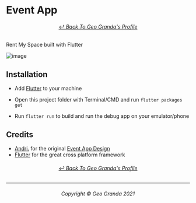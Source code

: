 # Event App
<h6 align="center">
	<a href="https://github.com/gtotheo4">↩ Back To Geo Granda's Profile</a>
</h6>

Rent My Space built with Flutter

![image](https://user-images.githubusercontent.com/67297759/188787191-d01cad83-3bc4-4800-9476-74105da20f34.png)

## Installation

- Add [Flutter](https://flutter.dev/docs/get-started/install) to your machine

- Open this project folder with Terminal/CMD and run `flutter packages get`

- Run `flutter run` to build and run the debug app on your emulator/phone

## Credits

- [Andri.](https://dribbble.com/andri145) for the original [Event App Design](https://dribbble.com/shots/17444328-Event-Mobile-Apps-Design)
- [Flutter](https://flutter.dev) for the great cross platform framework

<h6 align="center">
	<a href="https://github.com/gtotheo4">↩ Back To Geo Granda's Profile</a>
</h6>

- - - -

<h6 align="center">
  Copyright © Geo Granda 2021
</h6>
